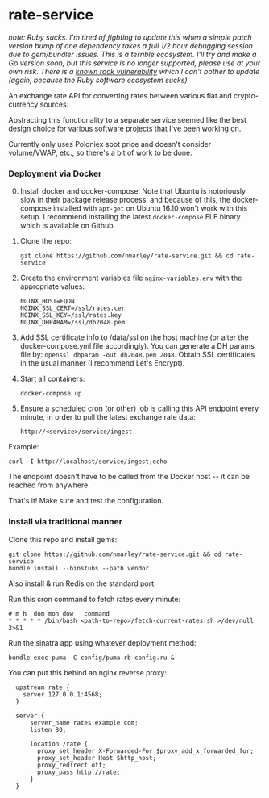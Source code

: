 # rate-service

_note: Ruby sucks. I'm tired of fighting to update this when a simple patch version bump of one dependency takes a full 1/2 hour debugging session due to gem/bundler issues. This is a terrible ecosystem. I'll try and make a Go version soon, but this service is no longer supported, please use at your own risk. There is a [known rack vulnerability](https://nvd.nist.gov/vuln/detail/CVE-2018-16471) which I can't bother to update (again, because the Ruby software ecosystem sucks)._

An exchange rate API for converting rates between various fiat and
crypto-currency sources.

Abstracting this functionality to a separate service seemed like the best
design choice for various software projects that I've been working on.

Currently only uses Poloniex spot price and doesn't consider volume/VWAP, etc.,
so there's a bit of work to be done.

### Deployment via Docker

0. Install docker and docker-compose.  Note that Ubuntu is notoriously slow in
their package release process, and because of this, the docker-compose
installed with `apt-get` on Ubuntu 16.10 won't work with this setup. I
recommend installing the latest `docker-compose` ELF binary which is available
on Github.

1. Clone the repo:

    `git clone https://github.com/nmarley/rate-service.git && cd rate-service`

2. Create the environment variables file `nginx-variables.env` with the appropriate values:

    ```
    NGINX_HOST=FQDN
    NGINX_SSL_CERT=/ssl/rates.cer
    NGINX_SSL_KEY=/ssl/rates.key
    NGINX_DHPARAM=/ssl/dh2048.pem
    ```

3. Add SSL certificate info to /data/ssl on the host machine (or alter the
   docker-compose.yml file accordingly). You can generate a DH params file by:
   `openssl dhparam -out dh2048.pem 2048`. Obtain SSL certificates in the usual
   manner (I recommend Let's Encrypt).

4. Start all containers:

    `docker-compose up`

5. Ensure a scheduled cron (or other) job is calling this API endpoint every
   minute, in order to pull the latest exchange rate data:

    `http://<service>/service/ingest`

Example:

  `curl -I http://localhost/service/ingest;echo`

The endpoint doesn't have to be called from the Docker host -- it can be reached from anywhere.

That's it! Make sure and test the configuration.

### Install via traditional manner

Clone this repo and install gems:

    git clone https://github.com/nmarley/rate-service.git && cd rate-service
    bundle install --binstubs --path vendor

Also install & run Redis on the standard port.

Run this cron command to fetch rates every minute:

    # m h  dom mon dow   command
    * * * * * /bin/bash <path-to-repo>/fetch-current-rates.sh >/dev/null 2>&1

Run the sinatra app using whatever deployment method:

    bundle exec puma -C config/puma.rb config.ru &

You can put this behind an nginx reverse proxy:

      upstream rate {
        server 127.0.0.1:4568;
      }

      server {
          server_name rates.example.com;
          listen 80;

          location /rate {
            proxy_set_header X-Forwarded-For $proxy_add_x_forwarded_for;
            proxy_set_header Host $http_host;
            proxy_redirect off;
            proxy_pass http://rate;
          }
      }

